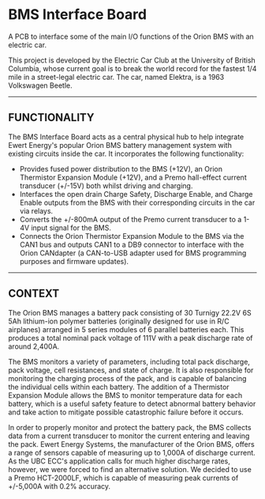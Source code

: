 # BMS Interface Board
A PCB to interface some of the main I/O functions of the Orion BMS with an electric car.

This project is developed by the Electric Car Club at the University of British Columbia, whose current goal is to break the world record for the fastest 1/4 mile in a street-legal electric car. The car, named Elektra, is a 1963 Volkswagen Beetle.

----------
FUNCTIONALITY
----------

The BMS Interface Board acts as a central physical hub to help integrate Ewert Energy's popular Orion BMS battery management system with existing circuits inside the car. It incorporates the following functionality:

- Provides fused power distribution to the BMS (+12V), an Orion Thermistor Expansion Module (+12V), and a Premo hall-effect current transducer (+/-15V) both whilst driving and charging.
- Interfaces the open drain Charge Safety, Discharge Enable, and Charge Enable outputs from the BMS with their corresponding circuits in the car via relays.
- Converts the +/-800mA output of the Premo current transducer to a 1-4V input signal for the BMS.
- Connects the Orion Thermistor Expansion Module to the BMS via the CAN1 bus and outputs CAN1 to a DB9 connector to interface with the Orion CANdapter (a CAN-to-USB adapter used for BMS programming purposes and firmware updates).

----------
CONTEXT
----------
The Orion BMS manages a battery pack consisting of 30 Turnigy 22.2V 6S 5Ah lithium-ion polymer batteries (originally designed for use in R/C airplanes) arranged in 5 series modules of 6 parallel batteries each. This produces a total nominal pack voltage of 111V with a peak discharge rate of around 2,400A.

The BMS monitors a variety of parameters, including total pack discharge, pack voltage, cell resistances, and state of charge. It is also responsible for monitoring the charging process of the pack, and is capable of balancing the individual cells within each battery. The addition of a Thermistor Expansion Module allows the BMS to monitor temperature data for each battery, which is a useful safety feature to detect abnormal battery behavior and take action to mitigate possible catastrophic failure before it occurs.

In order to properly monitor and protect the battery pack, the BMS collects data from a current transducer to monitor the current entering and leaving the pack. Ewert Energy Systems, the manufacturer of the Orion BMS, offers a range of sensors capable of measuring up to 1,000A of discharge current. As the UBC ECC's application calls for much higher discharge rates, however, we were forced to find an alternative solution. We decided to use a Premo HCT-2000LF, which is capable of measuring peak currents of +/-5,000A with 0.2% accuracy.
